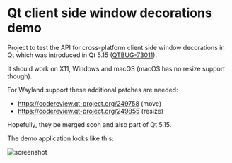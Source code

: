 # Qt client side window decorations demo

Project to test the API for cross-platform client side window decorations in Qt which was introduced in Qt 5.15 ([QTBUG-73011](https://bugreports.qt.io/browse/QTBUG-73011)).

It should work on X11, Windows and macOS (macOS has no resize support though).

For Wayland support these additional patches are needed:

- https://codereview.qt-project.org/249758 (move)
- https://codereview.qt-project.org/249855 (resize)

Hopefully, they be merged soon and also part of Qt 5.15.

The demo application looks like this:

![screenshot](https://i.imgur.com/avidazd.png)
